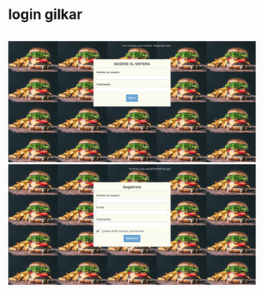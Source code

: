 
<h1>login gilkar</h1> 
<br>
<img src="/logearse.png" alt="login"/>
<img src="/registroUsuario.png" alt="registrar"/>
